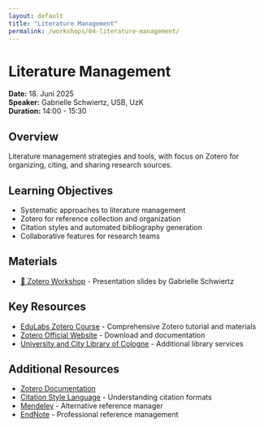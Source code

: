 ```yaml
---
layout: default
title: "Literature Management"
permalink: /workshops/04-literature-management/
---
```

# Literature Management

**Date:** 18. Juni 2025  
**Speaker:** Gabrielle Schwiertz, USB, UzK  
**Duration:** 14:00 - 15:30

## Overview

Literature management strategies and tools, with focus on Zotero for organizing, citing, and sharing research sources.

## Learning Objectives

- Systematic approaches to literature management
- Zotero for reference collection and organization
- Citation styles and automated bibliography generation
- Collaborative features for research teams

## Materials

- [📄 Zotero Workshop](4-schwiertz-Zotero.pdf) - Presentation slides by Gabrielle Schwiertz

## Key Resources

- [EduLabs Zotero Course](https://www.edulabs.uni-koeln.de/ilias.php?baseClass=ilrepositorygui&ref_id=30037) - Comprehensive Zotero tutorial and materials
- [Zotero Official Website](https://www.zotero.org/) - Download and documentation
- [University and City Library of Cologne](https://ub.uni-koeln.de/) - Additional library services

## Additional Resources

- [Zotero Documentation](https://www.zotero.org/support/)
- [Citation Style Language](https://citationstyles.org/) - Understanding citation formats
- [Mendeley](https://www.mendeley.com/) - Alternative reference manager
- [EndNote](https://endnote.com/) - Professional reference management
